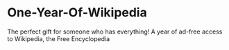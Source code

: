 # One-Year-Of-Wikipedia
The perfect gift for someone who has everything! A year of ad-free access to Wikipedia, the Free Encyclopedia
